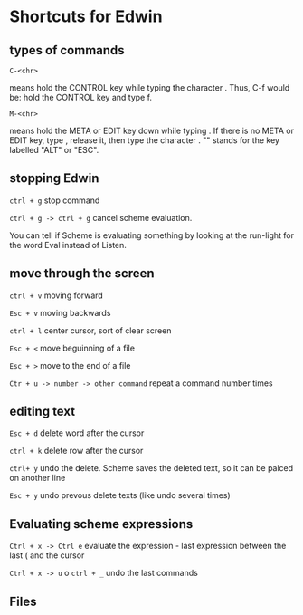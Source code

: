 # Shortcuts for Edwin

## types of commands

`C-<chr>`

means hold the CONTROL key while typing the character <chr>. Thus, C-f would be: hold the CONTROL key and type f.

`M-<chr>`

means hold the META or EDIT key down while typing <chr>. If there is no META or EDIT key, type <ESC>, release it, then type the character <chr>.  "<ESC>" stands for the key labelled "ALT" or "ESC".

## stopping Edwin

`ctrl + g` stop command

`ctrl + g -> ctrl + g` cancel scheme evaluation.

You can tell if Scheme is evaluating something by looking at the run-light for the word Eval instead of Listen.

## move through the screen

`ctrl + v` moving forward

`Esc + v` moving backwards

`ctrl + l` center cursor, sort of clear screen

`Esc + <` move beguinning of a file

`Esc + >` move to the end of a file

`Ctr + u -> number -> other command` repeat a command number times

## editing text

`Esc + d` delete word after the cursor

`ctrl + k` delete row after the cursor

`ctrl+ y` undo the delete. Scheme saves the deleted text, so it can be palced on another line

`Esc + y` undo prevous delete texts (like undo several times)

## Evaluating scheme expressions

`Ctrl + x -> Ctrl e` evaluate the expression - last expression between the last ( and the cursor

`Ctrl + x -> u` o `ctrl + _` undo the last commands

## Files













